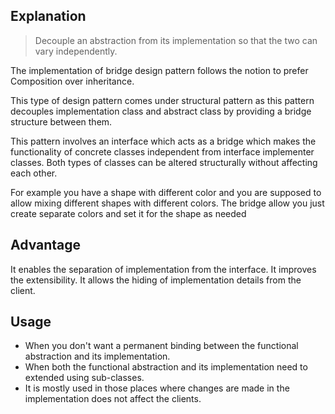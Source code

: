## Explanation

> Decouple an abstraction from its implementation so that the two can vary independently.


The implementation of bridge design pattern follows the notion to prefer Composition over inheritance.

This type of design pattern comes under structural pattern as this pattern decouples implementation class and abstract class by providing a bridge structure between them.

This pattern involves an interface which acts as a bridge which makes the functionality of concrete classes independent from interface implementer classes. Both types of classes can be altered structurally without affecting each other.

For example you have a shape with different color and you are supposed to allow mixing different shapes with different colors. The bridge allow you just create separate colors and set it for the shape as needed

## Advantage

It enables the separation of implementation from the interface.
It improves the extensibility.
It allows the hiding of implementation details from the client.

## Usage

* When you don't want a permanent binding between the functional abstraction and its implementation.
* When both the functional abstraction and its implementation need to extended using sub-classes.
* It is mostly used in those places where changes are made in the implementation does not affect the clients.
